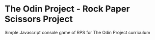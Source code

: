 # The Odin Project - Rock Paper Scissors Project
Simple Javascript console game of RPS for The Odin Project curriculum
